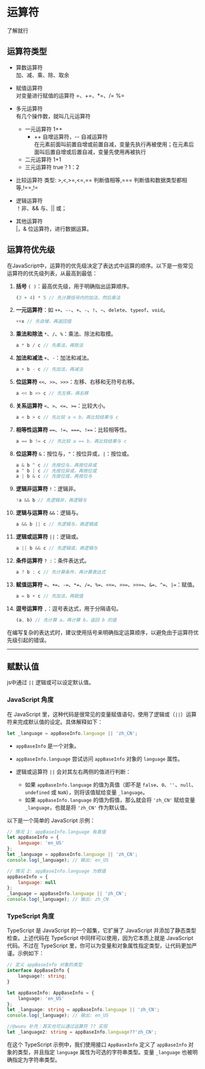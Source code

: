 # 运算符

了解就行

## 运算符类型

* 算数运算符  
加、减、乘、除、取余

* 赋值运算符  
对变量进行赋值的运算符
=、+=、*=、/= %=

* 多元运算符  
有几个操作数，就叫几元运算符

  * 一元运算符  1++  
    * ++ 自增运算符，-- 自减运算符  
    在元素前面叫前置自增或前置自减，变量先执行再被使用；在元素后面叫后置自增或后置自减，变量先使用再被执行
  * 二元运算符  1+1
  * 三元运算符  true？1：2
  
* 比较运算符
类型: >,<,>=,<=,== 判断值相等,=== 判断值和数据类型都相等,!==,!=

* 逻辑运算符  
！非、&& 与、|| 或；

* 其他运算符  
|，&  位运算符，进行数据运算。

## 运算符优先级  

在JavaScript中，运算符的优先级决定了表达式中运算的顺序。以下是一些常见运算符的优先级列表，从最高到最低：

1. **括号** `( )`：最高优先级，用于明确指出运算顺序。

   ```javascript
   (3 + 4) * 5 // 先计算括号内的加法，然后乘法
   ```

2. **一元运算符**：如 `++`、`--`、`+`、`-`、`!`、`~`、`delete`、`typeof`、`void`。

   ```javascript
   ++x // 先自增，再返回值
   ```

3. **乘法和除法** `*`、`/`、`%`：乘法、除法和取模。

   ```javascript
   a * b / c // 先乘法，再除法
   ```

4. **加法和减法** `+`、`-`：加法和减法。

   ```javascript
   a + b - c // 先加法，再减法
   ```

5. **位运算符** `<<`、`>>`、`>>>`：左移、右移和无符号右移。

   ```javascript
   a << b >> c // 先左移，再右移
   ```

6. **关系运算符** `<`、`>`、`<=`、`>=`：比较大小。

   ```javascript
   a < b > c // 先比较 a < b，再比较结果与 c
   ```

7. **相等性运算符** `==`、`!=`、`===`、`!==`：比较相等性。

   ```javascript
   a == b != c // 先比较 a == b，再比较结果与 c
   ```

8. **位运算符** `&`：按位与，`^`：按位异或，`|`：按位或。

   ```javascript
   a & b ^ c // 先按位与，再按位异或
   a ^ b | c // 先按位异或，再按位或
   a | b & c // 先按位或，再按位与
   ```

9. **逻辑非运算符** `!`：逻辑非。

    ```javascript
    !a && b // 先逻辑非，再逻辑与
    ```

10. **逻辑与运算符** `&&`：逻辑与。

    ```javascript
    a && b || c // 先逻辑与，再逻辑或
    ```

11. **逻辑或运算符** `||`：逻辑或。

    ```javascript
    a || b && c // 先逻辑或，再逻辑与
    ```

12. **条件运算符** `? :`：条件表达式。

    ```javascript
    a ? b : c // 先计算条件，再计算表达式
    ```

13. **赋值运算符** `=`、`+=`、`-=`、`*=`、`/=`、`%=`、`<<=`、`>>=`、`>>>=`、`&=`、`^=`、`|=`：赋值。

    ```javascript
    a = b + c // 先加法，再赋值
    ```

14. **逗号运算符** `,`：逗号表达式，用于分隔语句。

    ```javascript
    (a, b) // 先计算 a，再计算 b，返回 b 的值
    ```

在编写复杂的表达式时，建议使用括号来明确指定运算顺序，以避免由于运算符优先级引起的错误。

---

## 赋默认值

js中通过 `||` 逻辑或可以设定默认值。

### JavaScript 角度

在 JavaScript 里，这种代码是很常见的变量赋值语句，使用了逻辑或（`||`）运算符来完成默认值的设定。具体解释如下：

```javascript
let _language = appBaseInfo.language || 'zh_CN';
```

* `appBaseInfo` 是一个对象。

* `appBaseInfo.language` 尝试访问 `appBaseInfo` 对象的 `language` 属性。
* 逻辑或运算符 `||` 会对其左右两侧的值进行判断：
  * 如果 `appBaseInfo.language` 的值为真值（即不是 `false`、`0`、`''`、`null`、`undefined` 或 `NaN`），则将该值赋给变量 `_language`。
  * 如果 `appBaseInfo.language` 的值为假值，那么就会将 `'zh_CN'` 赋给变量 `_language`，也就是将 `'zh_CN'` 作为默认值。

以下是一个简单的 JavaScript 示例：

```javascript
// 情况 1: appBaseInfo.language 有真值
let appBaseInfo = {
    language: 'en_US'
};
let _language = appBaseInfo.language || 'zh_CN';
console.log(_language); // 输出: en_US

// 情况 2: appBaseInfo.language 为假值
appBaseInfo = {
    language: null
};
_language = appBaseInfo.language || 'zh_CN';
console.log(_language); // 输出: zh_CN
```

### TypeScript 角度

TypeScript 是 JavaScript 的一个超集，它扩展了 JavaScript 并添加了静态类型检查。上述代码在 TypeScript 中同样可以使用，因为它本质上就是 JavaScript 代码。不过在 TypeScript 里，你可以为变量和对象属性指定类型，让代码更加严谨。示例如下：

```typescript
// 定义 appBaseInfo 对象的类型
interface AppBaseInfo {
    language?: string;
}

let appBaseInfo: AppBaseInfo = {
    language: 'en_US'
};
let _language: string = appBaseInfo.language || 'zh_CN';
console.log(_language); // 输出: en_US

//@wuxu 补充：其实也可以通过运算符 ?? 实现
let _language2: string = appBaseInfo.language??'zh_CN';
```

在这个 TypeScript 示例中，我们使用接口 `AppBaseInfo` 定义了 `appBaseInfo` 对象的类型，并且指定 `language` 属性为可选的字符串类型。变量 `_language` 也被明确指定为字符串类型。
